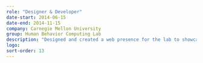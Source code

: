 ```yaml
---
role: "Designer & Developer"
date-start: 2014-06-15
date-end: 2014-11-15
company: Carnegie Mellon University
group: Human Behavior Computing Lab
description: "Designed and created a web presence for the lab to showcase its projects and members."
logo:
sort-order: 13
---
```

